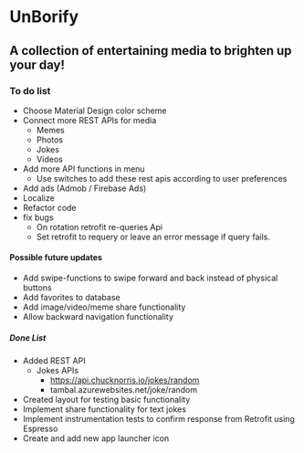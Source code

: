  # UnBorify
## A collection of entertaining media to brighten up your day!
### To do list
* Choose Material Design color scheme
* Connect more REST APIs for media
  * Memes
  * Photos
  * Jokes
  * Videos
* Add more API functions in menu 
  *  Use switches to add these rest apis according to user preferences
* Add ads (Admob / Firebase Ads)
* Localize
* Refactor code
* fix bugs
  * On rotation retrofit re-queries Api
  * Set retrofit to requery or leave an error message if query fails.
  
#### Possible future updates
* Add swipe-functions to swipe forward and back instead of physical buttons
* Add favorites to database
* Add image/video/meme share functionality
* Allow backward navigation functionality

##### Done List
* Added REST API
  * Jokes APIs
     * https://api.chucknorris.io/jokes/random
     * tambal.azurewebsites.net/joke/random
* Created layout for testing basic functionality
* Implement share functionality for text jokes
* Implement instrumentation tests to confirm response from Retrofit using Espresso
* Create and add new app launcher icon
